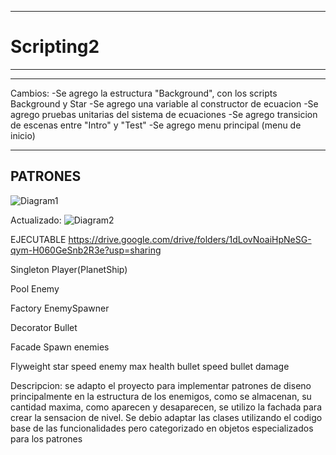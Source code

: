 ------------------------------------------------------------------------
# Scripting2
------------------------------------------------------------------------
------------------------------------------------------------------------
Cambios:
-Se agrego la estructura "Background", con los scripts Background y Star
-Se agrego una variable al constructor de ecuacion
-Se agrego pruebas unitarias del sistema de ecuaciones
-Se agrego transicion de escenas entre "Intro" y "Test"
-Se agrego menu principal (menu de inicio)


-----------------------------------------------
PATRONES
-------------------------------------------
![Diagram1](https://github.com/LemurWater/Scripting2/assets/38868316/69d73e7b-9761-4977-9c7f-e303fd9bc8b0)

Actualizado:
![Diagram2](https://github.com/LemurWater/Scripting2/assets/38868316/680478fc-35d3-4b9c-bf32-85e5f62e6699)



EJECUTABLE https://drive.google.com/drive/folders/1dLovNoaiHpNeSG-qym-H060GeSnb2R3e?usp=sharing



Singleton 
	 Player(PlanetShip) <No necesario>
	 
Pool
	Enemy
 
Factory
	EnemySpawner
	
Decorator
	Bullet
	
Facade
	Spawn enemies
	
Flyweight
	star speed
	enemy max health
	bullet speed
 	bullet damage

  Descripcion: se adapto el proyecto para implementar patrones de diseno principalmente en la estructura de los enemigos, como se almacenan, su cantidad maxima, como aparecen y desaparecen, se utilizo la fachada para crear la sensacion de nivel.
  Se debio adaptar las clases utilizando el codigo base de las funcionalidades pero categorizado en objetos especializados para los patrones



